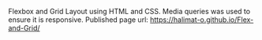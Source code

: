Flexbox and Grid Layout using HTML and CSS.
Media queries was used to ensure it is responsive.
Published page url: https://halimat-o.github.io/Flex-and-Grid/
